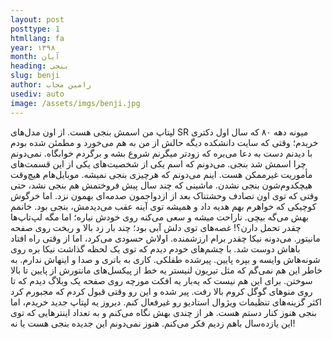 ```yaml
---
layout: post
posttype: 1
htmllang: fa
year: ۱۳۹۸
month: آبان
heading: ‌بنجی
slug: benji
author: رامین مجاب
usediv: auto
image: /assets/imgs/benji.jpg
---
```


لپتاپ من اسمش بنجی هست. از اون مدل‌های SR میونه دهه ۸۰ که سال اول دکتری خریدم؛ وقتی که سایت دانشکده دیگه حالش از من به هم می‌خورد و مطمئن شده بودم با دیدنم دست به دعا می‌بره که زودتر میگرنم شروع بشه و برگردم خوابگاه.
نمی‌دونم چرا اسمش شد بنجی. می‌دونم که اسم یکی از شخصیت‌های یکی از این قسمت‌های مأموریت غیرممکن هست. اینم می‌دونم که هرچیزی بنجی نمیشه. موبایل‌هام هیچ‌وقت هیچکدوم‌شون بنجی نشدن. ماشینی که چند سال پیش فروختمش هم بنجی نشد، حتی وقتی که توی اون تصادف وحشتناک بعد از ازدواجمون صدمه‌ای بهمون نزد. اما خرگوش کوچیکی که خواهرم بهم هدیه داد و همیشه توی آینه عقب می‌دیدمش، بنجی بود.
خانمم بهش می‌گه بیچی. ناراحت میشه و سعی می‌کنه روی خودش نیاره؛ اما مگه لپ‌تاپ‌ها چقدر تحمل دارن؟! غصه‌های توی دلش آبی بود؛ چند بار زد بالا و ریخت روی صفحه مانیتور.
می‌دونه نیکا چقدر برام ارزشمنده. اولاش حسودی می‌کرد، اما از وقتی راه افتاد باهاش دوست شد. با چشم‌های خودم دیدم که توی یک لحظه گذاشت نیکا بره روی شونه‌هاش وایسه و بپره پایین.
پیرشده طفلکی. کاری به باتری و صدا و اینهاش ندارم. به خاطر این هم نمی‌گم که مثل تیریون لنیستر یه خط از پیکسل‌های مانتورش از پایین تا بالا سوختن. برای این هم نیست که یه‌بار یه افکت مورچه روی صفحه یک وبلاگ دیدم که تا روی منوهای گوگل کروم بالا رفت. 
پیر شده و این رو وقتی قبول کردم که مجبورم کرد اکثر گزینه‌های تنظیمات ویژوال استادیو رو غیرفعال کنم.
دیروز یه لپتاپ جدید خریدم، اما بنجی هنوز کنار دستم هست. هر از چندی بهش نگاه می‌کنم و به تعداد اینترهایی که توی این یازده‌سال باهم زدیم فکر می‌کنم. 
هنوز نمی‌‌دونم این جدیده بنجی هست یا نه!